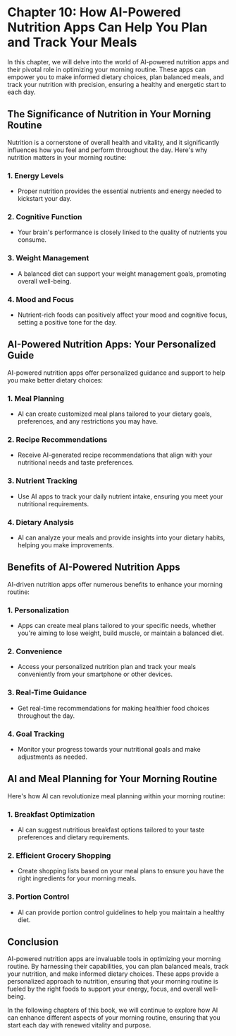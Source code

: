 Chapter 10: How AI-Powered Nutrition Apps Can Help You Plan and Track Your Meals
================================================================================

In this chapter, we will delve into the world of AI-powered nutrition apps and their pivotal role in optimizing your morning routine. These apps can empower you to make informed dietary choices, plan balanced meals, and track your nutrition with precision, ensuring a healthy and energetic start to each day.

**The Significance of Nutrition in Your Morning Routine**
---------------------------------------------------------

Nutrition is a cornerstone of overall health and vitality, and it significantly influences how you feel and perform throughout the day. Here's why nutrition matters in your morning routine:

### **1. Energy Levels**

* Proper nutrition provides the essential nutrients and energy needed to kickstart your day.

### **2. Cognitive Function**

* Your brain's performance is closely linked to the quality of nutrients you consume.

### **3. Weight Management**

* A balanced diet can support your weight management goals, promoting overall well-being.

### **4. Mood and Focus**

* Nutrient-rich foods can positively affect your mood and cognitive focus, setting a positive tone for the day.

**AI-Powered Nutrition Apps: Your Personalized Guide**
------------------------------------------------------

AI-powered nutrition apps offer personalized guidance and support to help you make better dietary choices:

### **1. Meal Planning**

* AI can create customized meal plans tailored to your dietary goals, preferences, and any restrictions you may have.

### **2. Recipe Recommendations**

* Receive AI-generated recipe recommendations that align with your nutritional needs and taste preferences.

### **3. Nutrient Tracking**

* Use AI apps to track your daily nutrient intake, ensuring you meet your nutritional requirements.

### **4. Dietary Analysis**

* AI can analyze your meals and provide insights into your dietary habits, helping you make improvements.

**Benefits of AI-Powered Nutrition Apps**
-----------------------------------------

AI-driven nutrition apps offer numerous benefits to enhance your morning routine:

### **1. Personalization**

* Apps can create meal plans tailored to your specific needs, whether you're aiming to lose weight, build muscle, or maintain a balanced diet.

### **2. Convenience**

* Access your personalized nutrition plan and track your meals conveniently from your smartphone or other devices.

### **3. Real-Time Guidance**

* Get real-time recommendations for making healthier food choices throughout the day.

### **4. Goal Tracking**

* Monitor your progress towards your nutritional goals and make adjustments as needed.

**AI and Meal Planning for Your Morning Routine**
-------------------------------------------------

Here's how AI can revolutionize meal planning within your morning routine:

### **1. Breakfast Optimization**

* AI can suggest nutritious breakfast options tailored to your taste preferences and dietary requirements.

### **2. Efficient Grocery Shopping**

* Create shopping lists based on your meal plans to ensure you have the right ingredients for your morning meals.

### **3. Portion Control**

* AI can provide portion control guidelines to help you maintain a healthy diet.

**Conclusion**
--------------

AI-powered nutrition apps are invaluable tools in optimizing your morning routine. By harnessing their capabilities, you can plan balanced meals, track your nutrition, and make informed dietary choices. These apps provide a personalized approach to nutrition, ensuring that your morning routine is fueled by the right foods to support your energy, focus, and overall well-being.

In the following chapters of this book, we will continue to explore how AI can enhance different aspects of your morning routine, ensuring that you start each day with renewed vitality and purpose.
